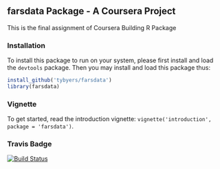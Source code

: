 ## farsdata Package - A Coursera Project

This is the final assignment of Coursera Building R Package



### Installation

To install this package to run on your system, please first install and load the `devtools` package. Then you may install and load this package thus:

```R
install_github('tybyers/farsdata')
library(farsdata)
```

### Vignette

To get started, read the introduction vignette: `vignette('introduction', package = 'farsdata')`.

### Travis Badge

[![Build Status](https://travis-ci.org/Kazim1212/fars_packagebuild.svg?branch=master)](https://travis-ci.org/Kazim1212/fars_packagebuild)

